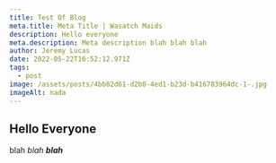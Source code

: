```yaml
---
title: Test Of Blog
meta.title: Meta Title | Wasatch Maids
description: Hello everyone
meta.description: Meta description blah blah blah
author: Jeremy Lucas
date: 2022-05-22T16:52:12.971Z
tags:
  - post
image: /assets/posts/4bb82d61-d2b0-4ed1-b23d-b416783964dc-1-.jpg
imageAlt: nada
---
```

## Hello Everyone

blah *blah **blah***